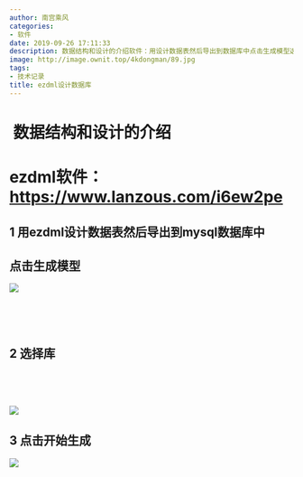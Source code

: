 ```yaml
---
author: 南宫乘风
categories:
- 软件
date: 2019-09-26 17:11:33
description: 数据结构和设计的介绍软件：用设计数据表然后导出到数据库中点击生成模型选择库点击开始生成。。。。。。。
image: http://image.ownit.top/4kdongman/89.jpg
tags:
- 技术记录
title: ezdml设计数据库
---
```


<!--more-->

#  数据结构和设计的介绍

# ezdml软件：<https://www.lanzous.com/i6ew2pe>

## 1 用ezdml设计数据表然后导出到mysql数据库中

## 点击生成模型

![](http://image.ownit.top/csdn/20190926170431455.png)

 

 

## 2 选择库

 

 

![](http://image.ownit.top/csdn/20190926170441217.png)

## 3 点击开始生成

![](http://image.ownit.top/csdn/20190926170501884.png)